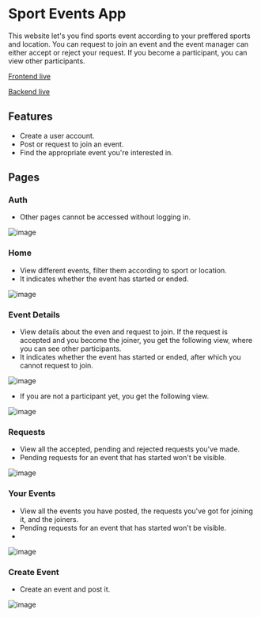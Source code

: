 # Sport Events App

This website let's you find sports event according to your preffered sports and location. You can request to join an event and the event manager can either accept or reject your request. If you become a participant, you can view other participants.

[Frontend live](https://frontend-mu-topaz.vercel.app/)

[Backend live](https://watery-massive-catfish.glitch.me)

## Features
- Create a user account. 
- Post or request to join an event.
- Find the appropriate event you're interested in.

## Pages
### Auth 
- Other pages cannot be accessed without logging in.

![image](https://github.com/RimRaider639/sport-events-app/assets/112859531/bdffd2c1-6b2c-406f-92a4-0e9636e467fc)

### Home
- View different events, filter them according to sport or location.
- It indicates whether the event has started or ended.

![image](https://github.com/RimRaider639/sport-events-app/assets/112859531/a0fefce8-1df2-482d-b1e4-78e1d9251396)

### Event Details
- View details about the even and request to join. If the request is accepted and you become the joiner, you get the following view, where you can see other participants.
- It indicates whether the event has started or ended, after which you cannot request to join.

![image](https://github.com/RimRaider639/sport-events-app/assets/112859531/0b7ad272-55e9-4c21-a407-50cc80503b2e)

- If you are not a participant yet, you get the following view.

![image](https://github.com/RimRaider639/sport-events-app/assets/112859531/888b8365-a16f-40c4-b5b6-c96a92dc8a62)

### Requests
- View all the accepted, pending and rejected requests you've made. 
- Pending requests for an event that has started won't be visible.
 
![image](https://github.com/RimRaider639/sport-events-app/assets/112859531/81edfd6d-ad31-4323-b511-6b134ea1a627)

### Your Events
- View all the events you have posted, the requests you've got for joining it, and the joiners.
- Pending requests for an event that has started won't be visible.
- 
![image](https://github.com/RimRaider639/sport-events-app/assets/112859531/68521870-e909-4d01-82f8-42f497b76fea)

### Create Event
- Create an event and post it.

![image](https://github.com/RimRaider639/sport-events-app/assets/112859531/fd496beb-877b-45e2-9656-b38e82b6d602)

